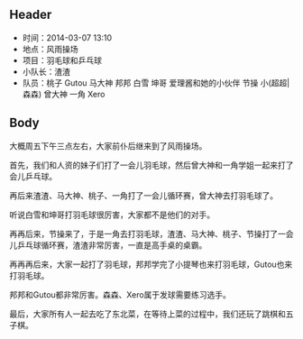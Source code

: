 ## Header

* 时间：2014-03-07 13:10
* 地点：风雨操场
* 项目：羽毛球和乒乓球
* 小队长：渣渣
* 队员：桃子 Gutou 马大神 邦邦 白雪 坤哥 爱理酱和她的小伙伴 节操 小(超超|森森) 曾大神 一角 Xero

## Body

大概周五下午三点左右，大家前仆后继来到了风雨操场。

首先，我们和人资的妹子们打了一会儿羽毛球，然后曾大神和一角学姐一起来打了会儿乒乓球。

再后来渣渣、马大神、桃子、一角打了一会儿循环赛，曾大神去打羽毛球了。

听说白雪和坤哥打羽毛球很厉害，大家都不是他们的对手。

再再后来，节操来了，于是一角去打羽毛球，渣渣、马大神、桃子、节操打了一会儿乒乓球循环赛，渣渣非常厉害，一直是高手桌的桌霸。

再再再后来，大家一起打了羽毛球，邦邦学完了小提琴也来打羽毛球，Gutou也来打羽毛球。

邦邦和Gutou都非常厉害。森森、Xero属于发球需要练习选手。

最后，大家所有人一起去吃了东北菜，在等待上菜的过程中，我们还玩了跳棋和五子棋。

